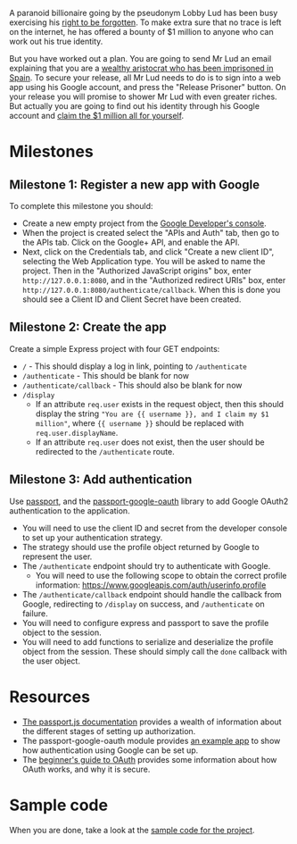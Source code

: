 A paranoid billionaire going by the pseudonym Lobby Lud has been busy exercising his [right to be forgotten](https://en.wikipedia.org/wiki/Right_to_be_forgotten).  To make extra sure that no trace is left on the internet, he has offered a bounty of $1 million to anyone who can work out his true identity.

But you have worked out a plan.  You are going to send Mr Lud an email explaining that you are a [wealthy aristocrat who has been imprisoned in Spain](https://en.wikipedia.org/wiki/Spanish_Prisoner).  To secure your release, all Mr Lud needs to do is to sign into a web app using his Google account, and press the "Release Prisoner" button.  On your release you will promise to shower Mr Lud with even greater riches.  But actually you are going to find out his identity through his Google account and [claim the $1 million all for yourself](http://i.giphy.com/ZvsIuK3ovaHoA.gif).

# Milestones

## Milestone 1: Register a new app with Google

To complete this milestone you should:

* Create a new empty project from the [Google Developer's console](https://console.developers.google.com/project).
* When the project is created select the "APIs and Auth" tab, then go to the APIs tab. Click on the Google+ API, and enable the API.
* Next, click on the Credentials tab, and click "Create a new client ID", selecting the Web Application type.  You will be asked to name the project.  Then in the "Authorized JavaScript origins" box, enter `http://127.0.0.1:8080`, and in the "Authorized redirect URIs" box, enter `http://127.0.0.1:8080/authenticate/callback`.  When this is done you should see a Client ID and Client Secret have been created.

## Milestone 2: Create the app

Create a simple Express project with four GET endpoints:

* `/` - This should display a log in link, pointing to `/authenticate`
* `/authenticate` - This should be blank for now
* `/authenticate/callback` - This should also be blank for now
* `/display`
    - If an attribute `req.user` exists in the request object, then this should display the string `"You are {{ username }}, and I claim my $1 million"`, where `{{ username }}` should be replaced with `req.user.displayName`.
    - If an attribute `req.user` does not exist, then the user should be redirected to the `/authenticate` route.

## Milestone 3: Add authentication

Use [passport](http://passportjs.org/), and the [passport-google-oauth](https://github.com/jaredhanson/passport-google-oauth) library to add Google OAuth2 authentication to the application.

* You will need to use the client ID and secret from the developer console to set up your authentication strategy.
* The strategy should use the profile object returned by Google to represent the user.
* The `/authenticate` endpoint should try to authenticate with Google.
    - You will need to use the following scope to obtain the correct profile information: https://www.googleapis.com/auth/userinfo.profile
* The `/authenticate/callback` endpoint should handle the callback from Google, redirecting to `/display` on success, and `/authenticate` on failure.
* You will need to configure express and passport to save the profile object to the session.
* You will need to add functions to serialize and deserialize the profile object from the session.  These should simply call the `done` callback with the user object.

# Resources

* [The passport.js documentation](http://passportjs.org/docs) provides a wealth of information about the different stages of setting up authorization.
* The passport-google-oauth module provides [an example app](https://github.com/jaredhanson/passport-google-oauth/tree/master/examples/oauth2) to show how authentication using Google can be set up.
* The [beginner's guide to OAuth](http://hueniverse.com/oauth/) provides some information about how OAuth works, and why it is secure.

# Sample code

When you are done, take a look at the [sample code for the project](https://gist.github.com/oampo/a6f2694f9223c3826b83).


